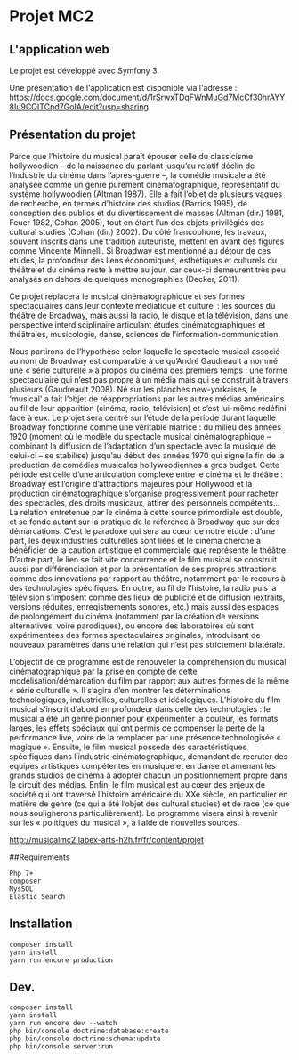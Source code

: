 # Projet MC2

## L'application web

Le projet est développé avec Symfony 3.

Une présentation de l'application est disponible via l'adresse : https://docs.google.com/document/d/1rSrwxTDqFWnMuGd7McCf30hrAYY8Iu9CQITCpd7GoIA/edit?usp=sharing


## Présentation du projet

Parce que l’histoire du musical paraît épouser celle du classicisme hollywoodien – de la naissance du parlant jusqu’au relatif déclin de l’industrie du cinéma dans l’après-guerre –, la comédie musicale a été analysée comme un genre purement cinématographique, représentatif du système hollywoodien (Altman 1987). Elle a fait l’objet de plusieurs vagues de recherche, en termes d’histoire des studios (Barrios 1995), de conception des publics et du divertissement de masses (Altman (dir.) 1981, Feuer 1982, Cohan 2005), tout en étant l’un des objets privilégiés des cultural studies (Cohan (dir.) 2002). Du côté francophone, les travaux, souvent inscrits dans une tradition auteuriste, mettent en avant des figures comme Vincente Minnelli. Si Broadway est mentionné au détour de ces études, la profondeur des liens économiques, esthétiques et culturels du théâtre et du cinéma reste à mettre au jour, car ceux-ci demeurent très peu analysés en dehors de quelques monographies (Decker, 2011).

Ce projet replacera le musical cinématographique et ses formes spectaculaires dans leur contexte médiatique et culturel : les sources du théâtre de Broadway, mais aussi la radio, le disque et la télévision, dans une perspective interdisciplinaire articulant études cinématographiques et théâtrales, musicologie, danse, sciences de l’information-communication.

Nous partirons de l’hypothèse selon laquelle le spectacle musical associé au nom de Broadway est comparable à ce qu’André Gaudreault a nommé une « série culturelle » à propos du cinéma des premiers temps : une forme spectaculaire qui n’est pas propre à un média mais qui se construit à travers plusieurs (Gaudreault 2008). Né sur les planches new-yorkaises, le 'musical' a fait l’objet de réappropriations par les autres médias américains au fil de leur apparition (cinéma, radio, télévision) et s’est lui-même redéfini face à eux. Le projet sera centré sur l’étude de la période durant laquelle Broadway fonctionne comme une véritable matrice : du milieu des années 1920 (moment où le modèle du spectacle musical cinématographique – combinant la diffusion de l’adaptation d’un spectacle avec la musique de celui-ci – se stabilise) jusqu’au début des années 1970 qui signe la fin de la production de comédies musicales hollywoodiennes à gros budget.
Cette période est celle d’une articulation complexe entre le cinéma et le théâtre : Broadway est l’origine d’attractions majeures pour Hollywood et la production cinématographique s’organise progressivement pour racheter des spectacles, des droits musicaux, attirer des personnels compétents... La relation entretenue par le cinéma à cette source primordiale est double, et se fonde autant sur la pratique de la référence à Broadway que sur des démarcations. C’est le paradoxe qui sera au cœur de notre étude : d’une part, les deux industries culturelles sont liées et le cinéma cherche à bénéficier de la caution artistique et commerciale que représente le théâtre. D’autre part, le lien se fait vite concurrence et le film musical se construit aussi par différenciation et par la présentation de ses propres attractions comme des innovations par rapport au théâtre, notamment par le recours à des technologies spécifiques. En outre, au fil de l’histoire, la radio puis la télévision s’imposent comme des lieux de publicité et de diffusion (extraits, versions réduites, enregistrements sonores, etc.) mais aussi des espaces de prolongement du cinéma (notamment par la création de versions alternatives, voire parodiques), ou encore des laboratoires où sont expérimentées des formes spectaculaires originales, introduisant de nouveaux paramètres dans une relation qui n’est pas strictement bilatérale.

L’objectif de ce programme est de renouveler la compréhension du musical cinématographique par la prise en compte de cette modélisation/démarcation du film par rapport aux autres formes de la même « série culturelle ». Il s’agira d’en montrer les déterminations technologiques, industrielles, culturelles et idéologiques. L’histoire du film musical s’inscrit d’abord en profondeur dans celle des technologies : le musical a été un genre pionnier pour expérimenter la couleur, les formats larges, les effets spéciaux qui ont permis de compenser la perte de la performance live, voire de la remplacer par une présence technologisée « magique ». Ensuite, le film musical possède des caractéristiques spécifiques dans l’industrie cinématographique, demandant de recruter des équipes artistiques compétentes en musique et en danse et amenant les grands studios de cinéma à adopter chacun un positionnement propre dans le circuit des médias. Enfin, le film musical est au cœur des enjeux de société qui ont traversé l’histoire américaine du XXe siècle, en particulier en matière de genre (ce qui a été l’objet des cultural studies) et de race (ce que nous soulignerons particulièrement). Le programme visera ainsi à revenir sur les « politiques du musical », à l’aide de nouvelles sources.

http://musicalmc2.labex-arts-h2h.fr/fr/content/projet

##Requirements
```
Php 7+
composer
MysSQL
Elastic Search
```

## Installation
```
composer install  
yarn install
yarn run encore production
```

## Dev.
```
composer install  
yarn install
yarn run encore dev --watch
php bin/console doctrine:database:create
php bin/console doctrine:schema:update
php bin/console server:run
```
